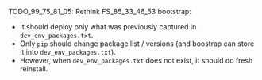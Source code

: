 
TODO_99_75_81_05: Rethink FS_85_33_46_53 bootstrap:
*   It should deploy only what was previously captured in `dev_env_packages.txt`.
*   Only `pip` should change package list / versions (and boostrap can store it into `dev_env_packages.txt`).
*   However, when `dev_env_packages.txt` does not exist, it should do fresh reinstall.
